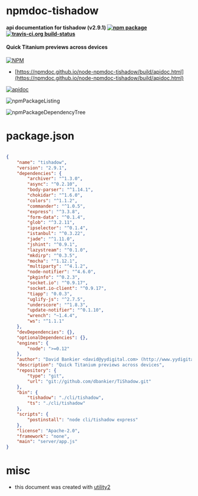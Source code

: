 # npmdoc-tishadow

#### api documentation for  tishadow (v2.9.1)  [![npm package](https://img.shields.io/npm/v/npmdoc-tishadow.svg?style=flat-square)](https://www.npmjs.org/package/npmdoc-tishadow) [![travis-ci.org build-status](https://api.travis-ci.org/npmdoc/node-npmdoc-tishadow.svg)](https://travis-ci.org/npmdoc/node-npmdoc-tishadow)

#### Quick Titanium previews across devices

[![NPM](https://nodei.co/npm/tishadow.png?downloads=true&downloadRank=true&stars=true)](https://www.npmjs.com/package/tishadow)

- [https://npmdoc.github.io/node-npmdoc-tishadow/build/apidoc.html](https://npmdoc.github.io/node-npmdoc-tishadow/build/apidoc.html)

[![apidoc](https://npmdoc.github.io/node-npmdoc-tishadow/build/screenCapture.buildCi.browser.%252Ftmp%252Fbuild%252Fapidoc.html.png)](https://npmdoc.github.io/node-npmdoc-tishadow/build/apidoc.html)

![npmPackageListing](https://npmdoc.github.io/node-npmdoc-tishadow/build/screenCapture.npmPackageListing.svg)

![npmPackageDependencyTree](https://npmdoc.github.io/node-npmdoc-tishadow/build/screenCapture.npmPackageDependencyTree.svg)



# package.json

```json

{
    "name": "tishadow",
    "version": "2.9.1",
    "dependencies": {
        "archiver": "^1.3.0",
        "async": "^0.2.10",
        "body-parser": "^1.14.1",
        "chokidar": "^1.6.0",
        "colors": "^1.1.2",
        "commander": "^1.0.5",
        "express": "^3.3.8",
        "form-data": "^0.1.4",
        "glob": "^3.2.11",
        "ipselector": "^0.1.4",
        "istanbul": "^0.3.22",
        "jade": "^1.11.0",
        "jshint": "^0.9.1",
        "lazystream": "^0.1.0",
        "mkdirp": "^0.3.5",
        "mocha": "^1.12.1",
        "multiparty": "^4.1.2",
        "node-notifier": "^4.6.0",
        "pkginfo": "^0.2.3",
        "socket.io": "^0.9.17",
        "socket.io-client": "^0.9.17",
        "tiapp": "0.0.3",
        "uglify-js": "^2.7.5",
        "underscore": "^1.8.3",
        "update-notifier": "^0.1.10",
        "wrench": "~1.4.4",
        "ws": "^1.1.1"
    },
    "devDependencies": {},
    "optionalDependencies": {},
    "engines": {
        "node": ">=0.12"
    },
    "author": "David Bankier <david@yydigital.com> (http://www.yydigital.com)",
    "description": "Quick Titanium previews across devices",
    "repository": {
        "type": "git",
        "url": "git://github.com/dbankier/TiShadow.git"
    },
    "bin": {
        "tishadow": "./cli/tishadow",
        "ts": "./cli/tishadow"
    },
    "scripts": {
        "postinstall": "node cli/tishadow express"
    },
    "license": "Apache-2.0",
    "framework": "none",
    "main": "server/app.js"
}
```



# misc
- this document was created with [utility2](https://github.com/kaizhu256/node-utility2)
